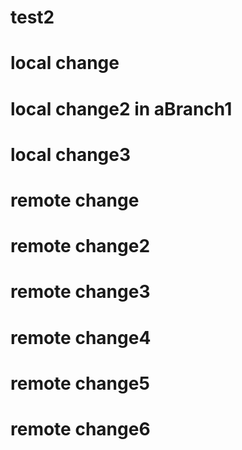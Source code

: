 # test2
# local change
# local change2 in aBranch1
# local change3
# remote change
# remote change2
# remote change3
# remote change4
# remote change5
# remote change6
